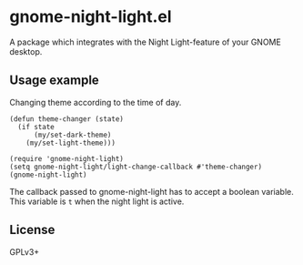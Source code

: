 gnome-night-light.el
====================

A package which integrates with the Night Light-feature of your GNOME desktop.

Usage example
--------------

Changing theme according to the time of day.

```
(defun theme-changer (state)
  (if state
	  (my/set-dark-theme)
    (my/set-light-theme)))

(require 'gnome-night-light)
(setq gnome-night-light/light-change-callback #'theme-changer)
(gnome-night-light)
```

The callback passed to gnome-night-light has to accept a boolean variable.
This variable is `t` when the night light is active.

License
-------

GPLv3+
